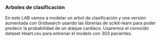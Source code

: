 ### Arboles de clasificación
En este LAB vamos a modelar un arbol de clasificación y una versión aumentada con Gridsearch usando las librerías de scikit-learn para poder
 predecir la probabilidad de un atáque cardíaco. Usaremos el conocido dataset Heart.csv para entrenar el modelo con 303 pacientes.
